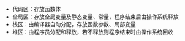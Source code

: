 - 代码区：存放函数体
- 全局区：存放全局变量及静态变量、常量，程序结束后由操作系统释放
- 栈区：由编译器自动分配，存放函数参数、局部变量
- 堆区：由程序员分配和释放，若不释放则程序结束时由操作系统回收


